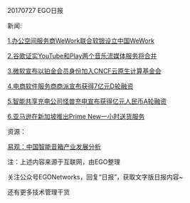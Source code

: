 20170727 EGO日报

新闻:

[1.办公空间服务商WeWork联合软银设立中国WeWork](http://www.pingwest.com/wire/wework/)

[2.谷歌证实YouTube和Play两个音乐流媒体服务将合并](http://tech.qq.com/a/20170727/041824.htm)

[3.微软宣布以铂金会员身份加入CNCF云原生计算基金会](http://news.cnblogs.com/n/574732/)

[4.电商软件服务商商派宣布获得7亿元D轮融资](http://www.iyiou.com/p/50937)

[5.智能共享充电公司怪兽充电宣布获得亿元人民币A轮融资](http://tech.qq.com/a/20170727/026055.htm)

[6.亚马逊在新加坡推出Prime New一小时送货服务](http://36kr.com/p/5085395.html)

资源：

[易观：中国智能音箱产业发展分析](https://www.analysys.cn/analysis/8/detail/1000830/)

注：上述内容来源于互联网，由EGO整理

关注公众号EGONetworks，回复“日报”，获取文字版日报内容~

还有更多技术管理干货

